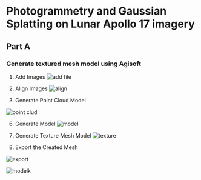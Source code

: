 # Photogrammetry and Gaussian Splatting on Lunar Apollo 17 imagery
## Part A
### Generate textured mesh model using Agisoft

1. Add Images
  ![add file](https://github.com/user-attachments/assets/40e41cd9-7a4e-45ca-865a-bfaf735ec674)
 
3. Align Images 
![align](https://github.com/user-attachments/assets/c4253e79-89eb-4480-85b8-4431874965c4)

4. Generate Point Cloud Model
   
![point clud](https://github.com/user-attachments/assets/f9f2369c-743f-4826-bf36-155562f5f0f5)

6. Generate  Model
![model](https://github.com/user-attachments/assets/115c7dc8-a1bd-4968-8017-1aa91b76b6a6)


7. Generate Texture Mesh Model
![texture](https://github.com/user-attachments/assets/2bda2a3a-5342-4f54-9a21-6c9d3ff6a4a8)

8. Export the Created Mesh
   
![export](https://github.com/user-attachments/assets/bf40b848-0f40-418f-aac7-f350ed33450a)

![modelk](https://github.com/user-attachments/assets/41af7429-f9e7-462b-8ea6-ac0f66781767)





